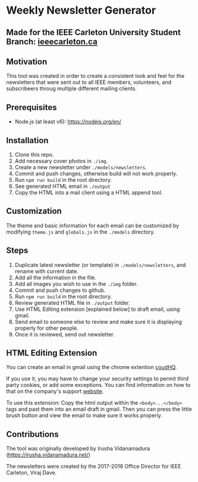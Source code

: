 # Weekly Newsletter Generator

## Made for the IEEE Carleton University Student Branch: [ieeecarleton.ca](http://ieeecarleton.ca)

## Motivation

This tool was created in order to create a consistent look and feel for the newsletters that were sent out to all IEEE members, volunteers, and subscribeers throug multiple different mailing clients.

## Prerequisites

- Node.js (at least v6): https://nodejs.org/en/

## Installation

1. Clone this repo.
2. Add necessary cover photos in `./img`.
3. Create a new newsletter under `./models/newsletters`.
4. Commit and push changes, otherwise build will not work properly.
5. Run `npm run build` in the root directory.
6. See generated HTML email in `./output`
7. Copy the HTML into a mail client using a HTML append tool.

## Customization

The theme and basic information for each email can be customized by modifying `theme.js` and `globals.js` in the `./models` directory.

## Steps

1. Duplicate latest newsletter (or template) in `./models/newsletters`, and rename with current date.
2. Add all the information in the file.
3. Add all images you wish to use in the `./img` folder.
4. Commit and push changes to github.
5. Run `npm run build` in the root directory.
6. Review generated HTML file in `./output` folder.
7. Use HTML Editing extension [explained below] to draft email, using gmail.
8. Send email to someone else to review and make sure it is displaying properly for other people.
9. Once it is reviewed, send out newsletter.

## HTML Editing Extension

You can create an email in gmail using the chrome extention [coudHQ](https://chrome.google.com/webstore/detail/free-html-editor-for-gmai/ioinaaeeacahcmbgfmeaaofhfkijpdeb/related).

If you use it, you may have to change your security settings to permit third party cookies, or add some exceptions. You can find information on how to that on the company's support [website](https://support.cloudhq.net/how-to-enable-3rd-party-cookies-in-google-chrome-browser/).

To use this extension: Copy the html output within the `<body>...</body>` tags and past them into an email draft in gmail. Then you can press the little brush button and view the email to make sure it works properly.

## Contributions

The tool was originally developed by Irusha Vidanamadura (https://irusha.vidanamadura.net/)

The newsletters were created by the 2017-2018 Office Director for IEEE Carleton, Viraj Dave.
